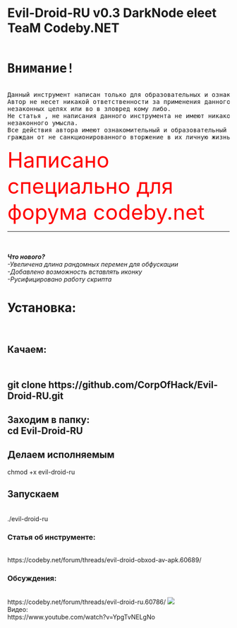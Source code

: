 # Evil-Droid-RU v0.3 DarkNode eleet TeaM Codeby.NET 
<pre><h1>Внимание!</h1>
Данный инструмент написан только для образовательных и ознакомительных целей!
Автор не несет никакой ответственности за применения данного инструмента в 
незаконных целях или во в зловред кому либо.
Не статья , не написания данного инструмента не имеют никакого
незаконного умысла.
Все действия автора имеют ознакомительный и образовательный умысл с целью предостеречь 
граждан от не санкционированного вторжение в их личную жизнь!
</pre>


<font size=7 color='red'>Написано специально для форума codeby.net</font><br><hr>
<i><b><br><br>Что нового?</b><br>
 -Увеличена длина рандомных перемен для обфускации<br>
 -Добавлено возможность вставлять иконку<br>
 -Русифицировано работу скрипта<br>
  </i>
<h1>Установка:</h1>
<br><h2>Качаем:<h2>
<br>
git clone https://github.com/CorpOfHack/Evil-Droid-RU.git<br>
<h2>Заходим в папку:<br>
cd Evil-Droid-RU<br><h2>Делаем исполняемым</h2>
chmod +x evil-droid-ru<br>
<h2>Запускаем</h2><br>
./evil-droid-ru<br>
<h3>Статья об инструменте:</h3><br>
https://codeby.net/forum/threads/evil-droid-obxod-av-apk.60689/
<br><h3>Обсуждения:</h3><br>
https://codeby.net/forum/threads/evil-droid-ru.60786/
<img src="http://i.piccy.info/i9/e221bfda4839808a7a82880af0c7d018/1508148378/135152/1188000/2.jpg" />
<br>
Видео:<br>
https://www.youtube.com/watch?v=YpgTvNELgNo
